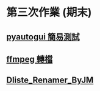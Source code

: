 # 第三次作業 (期末)

## [pyautogui 簡易測試](https://github.com/jerry25141/python_--/tree/main/pyautogui#pysimplegui-%E5%8A%9F%E8%83%BD%E6%B8%AC%E8%A9%A6)

## [ffmpeg 轉檔](https://github.com/jerry25141/python_--/tree/main/ffmpeg#python-ffmpeg-%E6%89%B9%E9%87%8F%E8%BD%89%E6%AA%94%E8%85%B3%E6%9C%AC)

## [Dliste_Renamer_ByJM](https://github.com/jerry25141/python_--/tree/main/Dlsite_Renameer_ByJM#dlsite-%E9%87%8D%E5%91%BD%E5%90%8D%E5%B7%A5%E5%85%B7-readme)